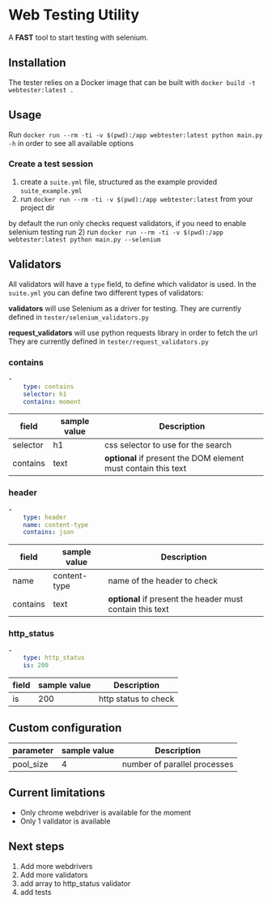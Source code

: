 # Web Testing Utility

A **FAST** tool to start testing with selenium.


## Installation

The tester relies on a Docker image that can be built with
`docker build -t webtester:latest .`

## Usage

Run `docker run --rm -ti -v $(pwd):/app webtester:latest python main.py -h` in order to see all available options

### Create a test session
1) create a `suite.yml` file, structured as the example provided `suite_example.yml`
2) run `docker run --rm -ti -v $(pwd):/app webtester:latest` from your project dir

by default the run only checks request validators, if you need to enable selenium testing run
2) run `docker run --rm -ti -v $(pwd):/app webtester:latest python main.py --selenium`


## Validators
All validators will have a `type` field, to define which validator is used.
In the `suite.yml` you can define two different types of validators:

**validators** will use Selenium as a driver for testing.
They are currently defined in `tester/selenium_validators.py`

**request_validators** will use python requests library in order to fetch the url
They are currently defined in `tester/request_validators.py`

### contains

```yml
-
    type: contains
    selector: h1
    contains: moment
```

| field | sample value | Description |
|-------|--------------|-------------|
| selector | h1 | css selector to use for the search |
| contains | text | **optional** if present the DOM element must contain this text |

### header

```yml
-
    type: header
    name: content-type
    contains: json
```

| field | sample value | Description |
|-------|--------------|-------------|
| name | content-type | name of the header to check |
| contains | text | **optional** if present the header must contain this text |

### http_status

```yml
-
    type: http_status
    is: 200
```

| field | sample value | Description |
|-------|--------------|-------------|
| is | 200 | http status to check |


## Custom configuration

| parameter | sample value | Description |
|-----------|--------------|-------------|
| pool_size | 4 | number of parallel processes |


## Current limitations
- Only chrome webdriver is available for the moment
- Only 1 validator is available

## Next steps
1. Add more webdrivers
2. Add more validators
3. add array to http_status validator
4. add tests